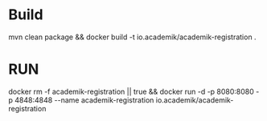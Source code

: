 # Build
mvn clean package && docker build -t io.academik/academik-registration .

# RUN

docker rm -f academik-registration || true && docker run -d -p 8080:8080 -p 4848:4848 --name academik-registration io.academik/academik-registration 